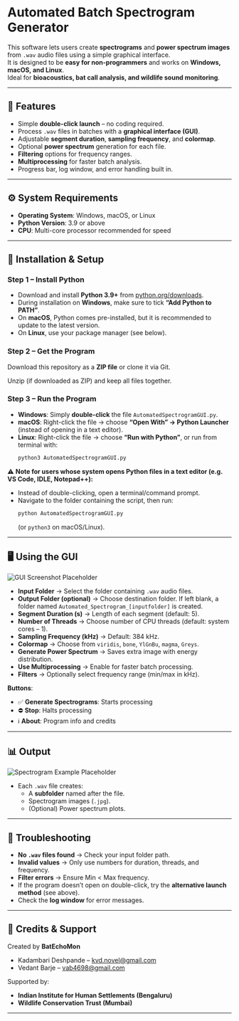 # Automated Batch Spectrogram Generator

This software lets users create **spectrograms** and **power spectrum images** from `.wav` audio files using a simple graphical interface.  
It is designed to be **easy for non-programmers** and works on **Windows, macOS, and Linux**.  
Ideal for **bioacoustics, bat call analysis, and wildlife sound monitoring**.

---

## 📌 Features
- Simple **double-click launch** – no coding required.
- Process `.wav` files in batches with a **graphical interface (GUI)**.
- Adjustable **segment duration**, **sampling frequency**, and **colormap**.
- Optional **power spectrum** generation for each file.
- **Filtering** options for frequency ranges.
- **Multiprocessing** for faster batch analysis.
- Progress bar, log window, and error handling built in.

---

## ⚙️ System Requirements
- **Operating System**: Windows, macOS, or Linux  
- **Python Version**: 3.9 or above  
- **CPU**: Multi-core processor recommended for speed  

---

## 🚀 Installation & Setup

### Step 1 – Install Python
- Download and install **Python 3.9+** from [python.org/downloads](https://www.python.org/downloads/).  
- During installation on **Windows**, make sure to tick **“Add Python to PATH”**.  
- On **macOS**, Python comes pre-installed, but it is recommended to update to the latest version.  
- On **Linux**, use your package manager (see below).

### Step 2 – Get the Program
Download this repository as a **ZIP file** or clone it via Git.

Unzip (if downloaded as ZIP) and keep all files together.

### Step 3 – Run the Program
- **Windows**: Simply **double-click** the file `AutomatedSpectrogramGUI.py`.  
- **macOS**: Right-click the file → choose **“Open With” → Python Launcher** (instead of opening in a text editor).  
- **Linux**: Right-click the file → choose **“Run with Python”**, or run from terminal with:
  ```bash
  python3 AutomatedSpectrogramGUI.py
  ```

⚠️ **Note for users whose system opens Python files in a text editor (e.g. VS Code, IDLE, Notepad++):**  
- Instead of double-clicking, open a terminal/command prompt.  
- Navigate to the folder containing the script, then run:
  ```bash
  python AutomatedSpectrogramGUI.py
  ```
  (or `python3` on macOS/Linux).

---

## 🖥️ Using the GUI

![GUI Screenshot Placeholder](images/gui_screenshot.png)

- **Input Folder** → Select the folder containing `.wav` audio files.  
- **Output Folder (optional)** → Choose destination folder. If left blank, a folder named `Automated_Spectrogram_[inputfolder]` is created.  
- **Segment Duration (s)** → Length of each segment (default: 5).  
- **Number of Threads** → Choose number of CPU threads (default: system cores – 1).  
- **Sampling Frequency (kHz)** → Default: 384 kHz.  
- **Colormap** → Choose from `viridis`, `bone`, `YlGnBu`, `magma`, `Greys`.  
- **Generate Power Spectrum** → Saves extra image with energy distribution.  
- **Use Multiprocessing** → Enable for faster batch processing.  
- **Filters** → Optionally select frequency range (min/max in kHz).  

**Buttons**:
- ✅ **Generate Spectrograms**: Starts processing  
- ⛔ **Stop**: Halts processing  
- ℹ️ **About**: Program info and credits  

---

## 📊 Output

![Spectrogram Example Placeholder](images/spectrogram_example.png)

- Each `.wav` file creates:
  - A **subfolder** named after the file.
  - Spectrogram images (`.jpg`).
  - (Optional) Power spectrum plots.  

---

## 🔧 Troubleshooting
- **No `.wav` files found** → Check your input folder path.  
- **Invalid values** → Only use numbers for duration, threads, and frequency.  
- **Filter errors** → Ensure Min < Max frequency.  
- If the program doesn’t open on double-click, try the **alternative launch method** (see above).  
- Check the **log window** for error messages.  

---

## 👥 Credits & Support
Created by **BatEchoMon**  

- Kadambari Deshpande – [kvd.novel@gmail.com](mailto:kvd.novel@gmail.com)  
- Vedant Barje – [vab4698@gmail.com](mailto:vab4698@gmail.com)  

Supported by:  
- **Indian Institute for Human Settlements (Bengaluru)**  
- **Wildlife Conservation Trust (Mumbai)**  

---
